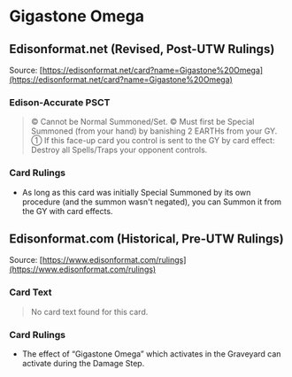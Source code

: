 # Gigastone Omega

## Edisonformat.net (Revised, Post-UTW Rulings)

Source: [https://edisonformat.net/card?name=Gigastone%20Omega](https://edisonformat.net/card?name=Gigastone%20Omega)

### Edison-Accurate PSCT

> © Cannot be Normal Summoned/Set.
> © Must first be Special Summoned (from your hand) by banishing 2 EARTHs from your GY.
> ① If this face-up card you control is sent to the GY by card effect:
> Destroy all Spells/Traps your opponent controls.

### Card Rulings

*   As long as this card was initially Special Summoned by its own procedure (and the summon wasn't negated),
you can Summon it from the GY with card effects.


## Edisonformat.com (Historical, Pre-UTW Rulings)

Source: [https://www.edisonformat.com/rulings](https://www.edisonformat.com/rulings)

### Card Text

> No card text found for this card.

### Card Rulings

*   The effect of “Gigastone Omega” which activates in the Graveyard can activate during the Damage Step.


